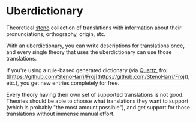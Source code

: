 # Uberdictionary

Theoretical [steno](steno.md) collection of translations with information about their pronunciations, orthography, origin, etc.

With an uberdictionary, you can write descriptions for translations once, and every single theory that uses the uberdictionary can use those translations.

If you're using a rule-based generated dictionary (via [Quartz](quartz.md), froj ([https://github.com/StenoHarri/Froj](https://github.com/StenoHarri/Froj)), etc.), you get new entries completely for free.

Every theory having their own set of supported translations is not good. Theories should be able to choose what translations they want to support (which is probably "the most amount possible"), and get support for those translations without immense manual effort.
